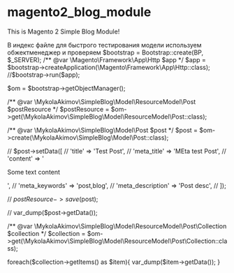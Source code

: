# magento2_blog_module
This is Magento 2 Simple Blog Module!



В индекс файле для быстрого тестирования модели используем обжектменеджер и проверяем
$bootstrap = Bootstrap::create(BP, $_SERVER);
/** @var \Magento\Framework\App\Http $app */
$app = $bootstrap->createApplication(\Magento\Framework\App\Http::class);
//$bootstrap->run($app);


$om = $bootstrap->getObjectManager();

/** @var \MykolaAkimov\SimpleBlog\Model\ResourceModel\Post $postResource */
$postResource = $om->get(\MykolaAkimov\SimpleBlog\Model\ResourceModel\Post::class);

/** @var \MykolaAkimov\SimpleBlog\Model\Post $post */
$post = $om->create(\MykolaAkimov\SimpleBlog\Model\Post::class);


// $post->setData([
//     'title' => 'Test Post',
//     'meta_title' => 'MEta test Post',
//     'content' => '<p>Some text content</p>',
//     'meta_keywords' => 'post,blog',
//     'meta_description' => 'Post desc',
// ]);

// $postResource->save($post);

// var_dump($post->getData());

/** @var \MykolaAkimov\SimpleBlog\Model\ResourceModel\Post\Collection $collection */
$collection = $om->get(\MykolaAkimov\SimpleBlog\Model\ResourceModel\Post\Collection::class);

foreach($collection->getItems() as $item){
    var_dump($item->getData());
}